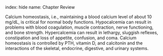 index: hide
name: Chapter Review

Calcium homeostasis, i.e., maintaining a blood calcium level of about 10 mg/dL, is critical for normal body functions. Hypocalcemia can result in problems with blood coagulation, muscle contraction, nerve functioning, and bone strength. Hypercalcemia can result in lethargy, sluggish reflexes, constipation and loss of appetite, confusion, and coma. Calcium homeostasis is controlled by PTH, vitamin D, and calcitonin and the interactions of the skeletal, endocrine, digestive, and urinary systems.
